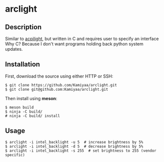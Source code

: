 # arclight

## Description
Similar to [acpilight](https://github.com/wavexx/acpilight), but written in C and requires user to specify an interface
Why C? Because I don't want programs holding back python system updates.

## Installation
First, download the source using either HTTP or SSH: 
```
$ git clone https://github.com/Kamiyaa/arclight.git
$ git clone git@github.com:Kamiyaa/arclight.git
```
Then install using **meson**:
```
$ meson build
$ ninja -C build/
# ninja -C build/ install
```

## Usage
```
$ arclight -i intel_backlight -u 5  # increase brightness by 5%
$ arclight -i intel_backlight -d 5  # decrease brightness by 5%
$ arclight -i intel_backlight -s 255  # set brightness to 255 (vendor specific)
```

